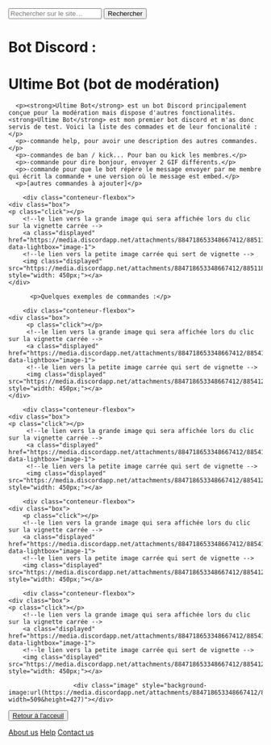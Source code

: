 <html lang="fr">
    <head>
        <link rel="stylesheet" type="text/css" href="style.css">
        <meta charset="utf-8">
        <title>GifMignon/About_us</title>
    </head>

  <body>
    <form role="search">
  <div>
    <input type="search" id="maRecherche" name="q"
     placeholder="Rechercher sur le site…"
     aria-label="Rechercher parmi le contenu du site">
    <button>Rechercher</button>
  </div>
</form>
      <h1>Bot Discord :</h1>
      <h1><strong>Ultime Bot</strong> (bot de modération)</h1>
      <p>  </p>
      
      <p><strong>Ultime Bot</strong> est un bot Discord principalement conçue pour la modération mais dispose d'autres fonctionalités. <strong>Ultime Bot</strong> est mon premier bot discord et m'as donc servis de test. Voici la liste des commades et de leur foncionalité :</p>
      <p>-commande help, pour avoir une description des autres commandes.</p>
      <p>-commandes de ban / kick... Pour ban ou kick les membres.</p>
      <p>-commande pour dire bonjour, envoyer 2 GIF différents.</p>
      <p>-commande pour que le bot répère le message envoyer par me membre qui écrit la commande + une version où le message est embed.</p>
      <p>[autres commandes à ajouter]</p>
      
        <div class="conteneur-flexbox">
    <div class="box">
    <p class="click"></p>
        <!--le lien vers la grande image qui sera affichée lors du clic sur la vignette carrée -->
        <a class="displayed" href="https://media.discordapp.net/attachments/884718653348667412/885118871319748638/Screenshot_5.png" data-lightbox="image-1">
        <!--le lien vers la petite image carrée qui sert de vignette -->
        <img class="displayed" src="https://media.discordapp.net/attachments/884718653348667412/885118871319748638/Screenshot_5.png" style="width: 450px;"></a>
    </div>
            
          <p>Quelques exemples de commandes :</p>
            
        <div class="conteneur-flexbox">
    <div class="box">
         <p class="click"></p>
         <!--le lien vers la grande image qui sera affichée lors du clic sur la vignette carrée -->
         <a class="displayed" href="https://media.discordapp.net/attachments/884718653348667412/885412131074347038/Screenshot_6.png" data-lightbox="image-1">
         <!--le lien vers la petite image carrée qui sert de vignette -->
         <img class="displayed" src="https://media.discordapp.net/attachments/884718653348667412/885412131074347038/Screenshot_6.png" style="width: 450px;"></a>
    </div>

        <div class="conteneur-flexbox">
    <div class="box">
    <p class="click"></p>
         <!--le lien vers la grande image qui sera affichée lors du clic sur la vignette carrée -->
         <a class="displayed" href="https://media.discordapp.net/attachments/884718653348667412/885412132500418571/Screenshot_17.png" data-lightbox="image-1">
         <!--le lien vers la petite image carrée qui sert de vignette -->
         <img class="displayed" src="https://media.discordapp.net/attachments/884718653348667412/885412132500418571/Screenshot_17.png" style="width: 450px;"></a>
  </div>
                        
        <div class="conteneur-flexbox">
    <div class="box">
        <p class="click"></p>
        <!--le lien vers la grande image qui sera affichée lors du clic sur la vignette carrée -->
        <a class="displayed" href="https://media.discordapp.net/attachments/884718653348667412/885412141354590218/Screenshot_18.png" data-lightbox="image-1">
        <!--le lien vers la petite image carrée qui sert de vignette -->
        <img class="displayed" src="https://media.discordapp.net/attachments/884718653348667412/885412141354590218/Screenshot_18.png" style="width: 450px;"></a>
  </div>                     
   
        <div class="conteneur-flexbox">
    <div class="box">
    <p class="click"></p>
        <!--le lien vers la grande image qui sera affichée lors du clic sur la vignette carrée -->
        <a class="displayed" href="https://media.discordapp.net/attachments/884718653348667412/885412145657962496/Screenshot_19.png" data-lightbox="image-1">
        <!--le lien vers la petite image carrée qui sert de vignette -->
        <img class="displayed" src="https://media.discordapp.net/attachments/884718653348667412/885412145657962496/Screenshot_19.png" style="width: 450px;"></a>
  </div>
                    
                      <div class="image" style="background-image:url(https://media.discordapp.net/attachments/884718653348667412/885540768163442688/totalement_2.png?width=509&height=427)"></div>
            
<p></p>
    <button><a href="https://maevebestdev.github.io/Main_Page/">Retour à l'acceuil</a></button>
    <p> </p>
    <a href="https://maevebestdev.github.io/About_Us/">About us</a>
    <a href="https://maevebestdev.github.io/Help/">Help</a>
    <a href="https://maevebestdev.github.io/Contact_Us/">Contact us</a>

